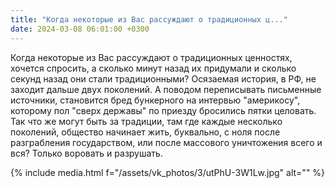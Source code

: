 ```yaml
---
title: "Когда некоторые из Вас рассуждают о традиционных ц..."
date: 2024-03-08 06:01:00 +0300
---
```


Когда некоторые из Вас рассуждают о традиционных ценностях, хочется спросить, а сколько минут назад их придумали и сколько секунд назад они стали традиционными?
Осязаемая история, в РФ, не заходит дальше двух поколений. А поводом переписывать письменные источники, становится бред бункерного на интервью "америкосу", которому пол "сверх державы" по приезду бросились пятки целовать.
Так что же могут быть за традиции, там где каждые несколько поколений, общество начинает жить, буквально, с ноля после разграбления государством, или после массового уничтожения всего и вся?
Только воровать и разрушать.

{% include media.html f="/assets/vk_photos/3/utPhU-3W1Lw.jpg" alt="" %}
